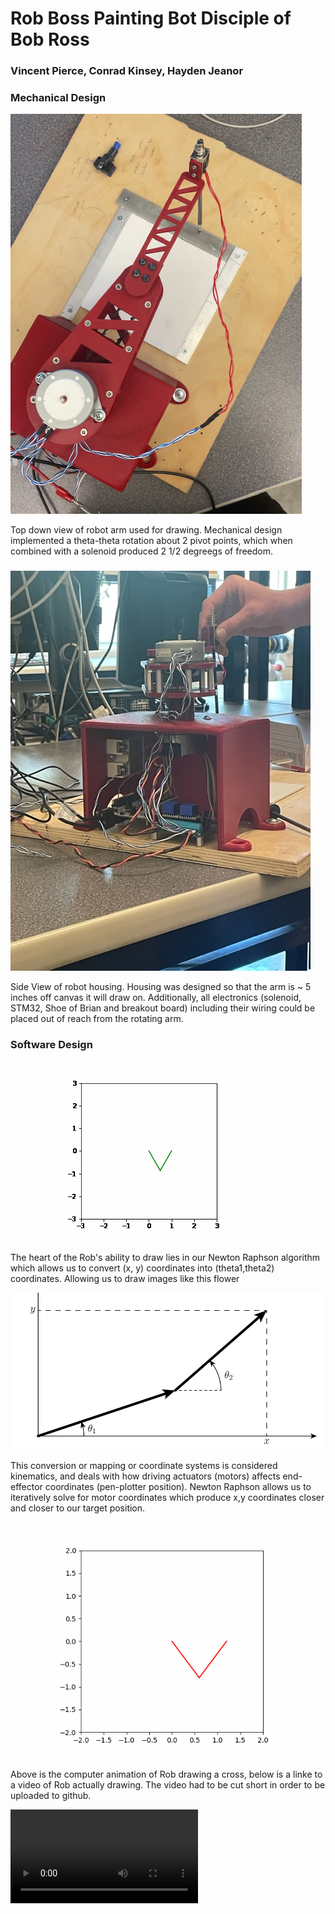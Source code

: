 # Rob Boss Painting Bot Disciple of Bob Ross 
### Vincent Pierce, Conrad Kinsey, Hayden Jeanor

### Mechanical Design
![Armature View](https://github.com/VincentPierc/Rob-Boss_Painting-Bot/blob/88ab612ea1562960c5a3bc2b429fb5e3f99f7837/IMG_6601%20(1).jpg)

Top down view of robot arm used for drawing. Mechanical design implemented a theta-theta rotation about 2 pivot points, which when combined with a solenoid produced 2 1/2 degreegs of freedom.

###
![Housing View](https://github.com/VincentPierc/Rob-Boss_Painting-Bot/blob/a82402a915220112e0e8c3c14328565b59842928/IMG_6554.jpg)

Side View of robot housing. Housing was designed so that the arm is ~ 5 inches off canvas it will draw on. Additionally, all electronics (solenoid, STM32, Shoe of Brian and breakout board) including their wiring could be placed out of reach from the rotating arm. 


### Software Design
![Animation Drawing](https://github.com/VincentPierc/Rob-Boss_Painting-Bot/blob/135c5ec39ab0f2d908295e72dea60f8ef7972f67/func.gif)

The heart of the Rob's ability to draw lies in our Newton Raphson algorithm which allows us to convert (x, y) coordinates into (theta1,theta2) coordinates. Allowing us to draw images like this flower

![Forward Kinematics](https://github.com/VincentPierc/Rob-Boss_Painting-Bot/blob/dacc0a468a101275a6730d35b857385d50583abe/Capture.PNG)

This conversion or mapping or coordinate systems is considered kinematics, and deals with how driving actuators (motors) affects end-effector coordinates (pen-plotter position). Newton Raphson allows us to iteratively solve for motor coordinates which produce x,y coordinates closer and closer to our target position. 

![Animated Draw](https://github.com/VincentPierc/Rob-Boss_Painting-Bot/blob/88ee3497bf4c97057412c553574a73d7027e8e55/cross.gif)

Above is the computer animation of Rob drawing a cross, below is a linke to a video of Rob actually drawing. The video had to be cut short in order to be uploaded to github. 

![Rob Drawing Cross](IMG_6560.MOV)
